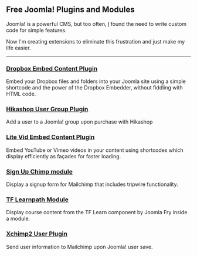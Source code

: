 ## Free Joomla! Plugins and Modules

Joomla! is a powerful CMS, but too often, [I](https://brettvachon.com) found the need to write custom code for simple features.

Now I'm creating extensions to eliminate this frustration and just make my life easier.
___
### [Dropbox Embed Content Plugin](./dropboxembed.html)
Embed your Dropbox files and folders into your Joomla site using a simple shortcode and the power of the Dropbox Embedder, without fiddling with HTML code.

### [Hikashop User Group Plugin](./hikashop-user-group.html)
Add a user to a Joomla! group upon purchase with Hikashop

### [Lite Vid Embed Content Plugin](./litevidembed.html)
Embed YouTube or Vimeo videos in your content using shortcodes which display efficiently as façades for faster loading.

### [Sign Up Chimp module](./signupchimp.html)
Display a signup form for Mailchimp that includes tripwire functionality.

### [TF Learnpath Module](TfLearnpath)
Display course content from the TF Learn component by Joomla Fry inside a module.

### [Xchimp2 User Plugin](Xchimp2)
Send user information to Mailchimp upon Joomla! user save.
